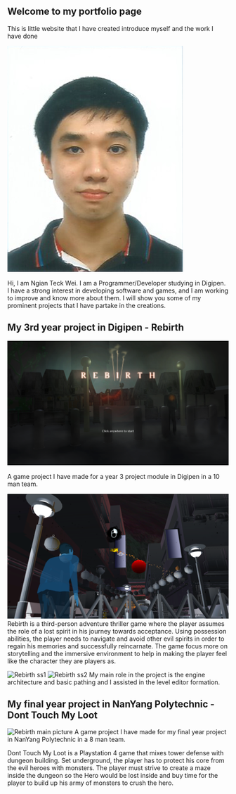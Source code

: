 ## Welcome to my portfolio page

This is little website that I have created introduce myself and the work I have done

![Face photo](/Image/Personal/FacePhoto.png)
  
Hi, I am Ngian Teck Wei. I am a Programmer/Developer studying in Digipen.
I have a strong interest in developing software and games, and I am working to improve and know more about them.
I will show you some of my prominent projects that I have partake in the creations.

## My 3rd year project in Digipen - Rebirth
![Rebirth main picture](/Image/CS300_Project/ProjectMainPage.png)

A game project I have made for a year 3 project module in Digipen in a 10 man team.

![Rebirth game play image](/../Image/CS300_Project/gp_3.png)
Rebirth is a third-person adventure thriller game where the player assumes the role of a lost spirit in his journey towards acceptance. 
Using possession abilities, the player needs to navigate and avoid other evil spirits in order to regain his memories and successfully reincarnate.
The game focus more on storytelling and the immersive environment to help in making the player feel like the character they are players as.

![Rebirth ss1](/../Image/CS300_Project/EditorScreenShot1.png)
![Rebirth ss2](/../Image/CS300_Project/EditorScreenShot4.png)
My main role in the project is the engine architecture and basic pathing and I assisted in the level editor formation.

## My final year project in NanYang Polytechnic - Dont Touch My Loot
![Rebirth main picture](/../Image/FYP/Poster.png)
A game project I have made for my final year project in NanYang Polytechnic in a 8 man team.


Dont Touch My Loot is a Playstation 4 game that mixes tower defense with dungeon building. 
Set underground, the player has to protect his core from the evil heroes with monsters. 
The player must strive to create a maze inside the dungeon so the Hero would be lost inside and buy time for the player to build up his army of monsters to crush the hero.